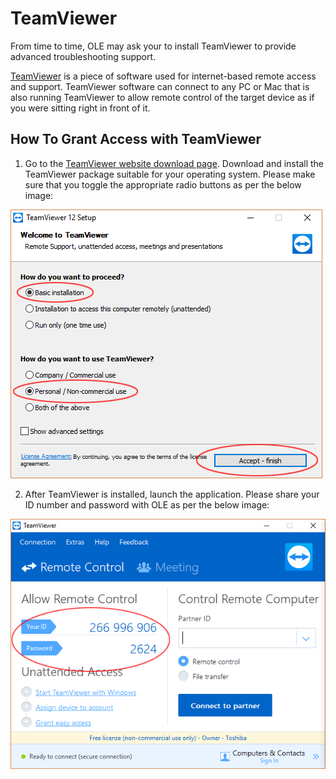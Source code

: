 # TeamViewer

From time to time, OLE may ask your to install TeamViewer to provide advanced troubleshooting support.

[TeamViewer](https://www.teamviewer.com) is a piece of software used for internet-based remote access and support. TeamViewer software can connect to any PC or Mac that is also running TeamViewer to allow remote control of the target device as if you were sitting right in front of it.

## How To Grant Access with TeamViewer

1. Go to the [TeamViewer website download page](https://www.teamviewer.com/download). Download and install the TeamViewer package suitable for your operating system. Please make sure that you toggle the appropriate radio buttons as per the below image:

  ![TeamViewer Installation Setup Options](images/tg-teamviewer-setup.png)

2. After TeamViewer is installed, launch the application. Please share your ID number and password with OLE as per the below image:

  ![TeamViewer ID number & password](images/tg-teamviewer-codes.png)
